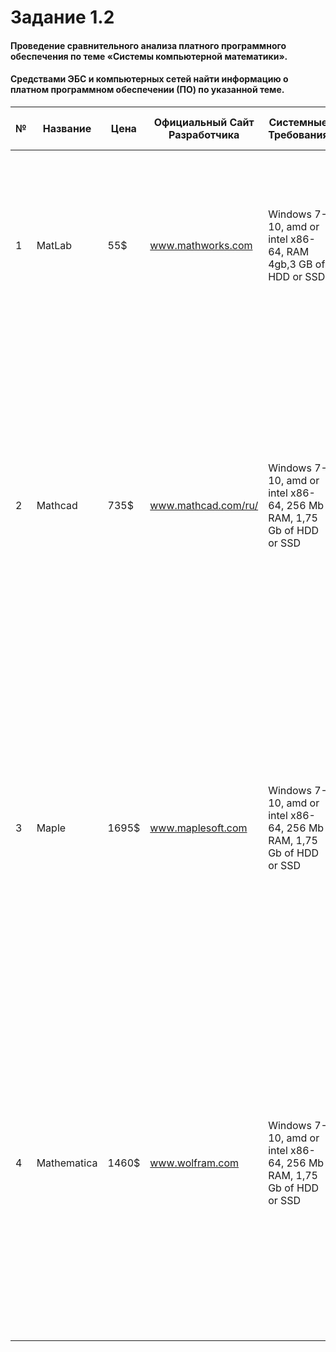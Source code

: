 # Задание 1.2
#### Проведение сравнительного анализа платного программного обеспечения по теме «Системы компьютерной математики».
#### Средствами ЭБС и компьютерных сетей найти информацию о платном программном обеспечении (ПО) по указанной теме.

|№|Название|Цена|Официальный Сайт Разработчика|Системные Требования|Возможности|Годы Жизненного Цикла|
---|---|---|---|---|---|---
1|MatLab|55$|www.mathworks.com|Windows 7-10, amd or intel x86-64, RAM 4gb,3 GB of HDD or SSD|MATLAB решает множество компьютерных задач — от сбора и анализа данных до разработки готовых приложений. Среда MATLAB соединяет в себе математические вычисления, визуализацию и мощный технический язык|1994-2020|
2|Mathcad|735$|www.mathcad.com/ru/|Windows 7-10, amd or intel x86-64, 256 Mb RAM, 1,75 Gb of HDD or SSD|Данный продукт позволяет пользователям вводить, редактировать и решать уравнения, визуализировать результаты, документировать их, а также обмениваться результатами анализа, отслеживая при этом их размерность. Mathсad служит средством вычислений, анализа и написания отчетов для профессионалов во всех областях науки и техники.|1986-2020|
3|Maple|1695$|www.maplesoft.com|Windows 7-10, amd or intel x86-64, 256 Mb RAM, 1,75 Gb of HDD or SSD|Maple позволяет выполнять как численные, так и аналитические расчеты с возможностью редактирования текста и формул на рабочем листе. Благодаря представлению формул в полиграфическом формате, великолепной двух- и трехмерной графике и анимации Maple является одновременно и мощным научным графическим редактором.|1982-2019|
4|Mathematica|1460$|www.wolfram.com|Windows 7-10, amd or intel x86-64, 256 Mb RAM, 1,75 Gb of HDD or SSD|все алгоритмы, содержащиеся в курсе высшей математики технического вуза, заложены в память компьютерной системы Mathematica. В некоторых странах (например, в США) система высшего образования тесно связана с этим продуктом. Огромное преимущество системы Mathematica состоит в том, что ее операторы и способы записи алгоритмов просты и естественны.|1988-2020
